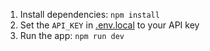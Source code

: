 

1. Install dependencies:
   `npm install`
2. Set the `API_KEY` in [.env.local](.env.local) to your API key
3. Run the app:
   `npm run dev`
